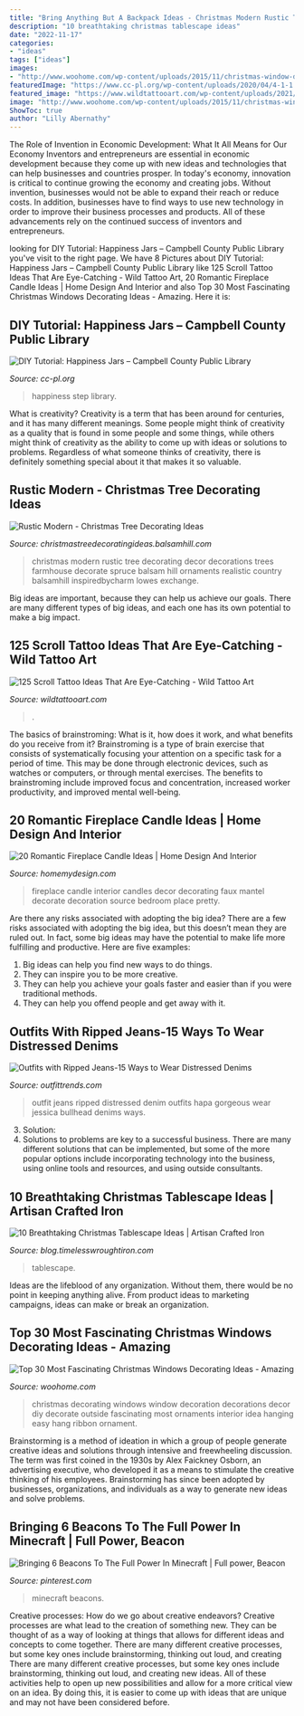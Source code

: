 ```yaml
---
title: "Bring Anything But A Backpack Ideas - Christmas Modern Rustic Tree Decorating Decor Decorations Trees Farmhouse Decorate Spruce Balsam Hill Ornaments Realistic Country Balsamhill Inspiredbycharm Lowes Exchange"
description: "10 breathtaking christmas tablescape ideas"
date: "2022-11-17"
categories:
- "ideas"
tags: ["ideas"]
images:
- "http://www.woohome.com/wp-content/uploads/2015/11/christmas-window-decoration-9.jpg"
featuredImage: "https://www.cc-pl.org/wp-content/uploads/2020/04/4-1-1.jpg"
featured_image: "https://www.wildtattooart.com/wp-content/uploads/2021/05/Scroll_Tattoos_23052141.jpg"
image: "http://www.woohome.com/wp-content/uploads/2015/11/christmas-window-decoration-9.jpg"
ShowToc: true
author: "Lilly Abernathy"
---
```



The Role of Invention in Economic Development: What It All Means for Our Economy
Inventors and entrepreneurs are essential in economic development because they come up with new ideas and technologies that can help businesses and countries prosper. In today's economy, innovation is critical to continue growing the economy and creating jobs. Without invention, businesses would not be able to expand their reach or reduce costs. In addition, businesses have to find ways to use new technology in order to improve their business processes and products. All of these advancements rely on the continued success of inventors and entrepreneurs.

	

		
looking for DIY Tutorial: Happiness Jars – Campbell County Public Library you've visit to the right page. We have 8 Pictures about DIY Tutorial: Happiness Jars – Campbell County Public Library like 125 Scroll Tattoo Ideas That Are Eye-Catching - Wild Tattoo Art, 20 Romantic Fireplace Candle Ideas | Home Design And Interior and also Top 30 Most Fascinating Christmas Windows Decorating Ideas - Amazing. Here it is:
		
    
## DIY Tutorial: Happiness Jars – Campbell County Public Library

<img loading=lazy src="https://www.cc-pl.org/wp-content/uploads/2020/04/4-1-1.jpg" onerror="this.onerror=null;this.src='https://tse2.mm.bing.net/th?id=OIP.63S8S-a6GQBQKU1R4G7TSQHaKG&amp;pid=15.1';" alt="DIY Tutorial: Happiness Jars – Campbell County Public Library">

_Source: cc-pl.org_

>happiness step library. 

	

What is creativity?
Creativity is a term that has been around for centuries, and it has many different meanings. Some people might think of creativity as a quality that is found in some people and some things, while others might think of creativity as the ability to come up with ideas or solutions to problems. Regardless of what someone thinks of creativity, there is definitely something special about it that makes it so valuable.

    
## Rustic Modern - Christmas Tree Decorating Ideas

<img loading=lazy src="http://christmastreedecoratingideas.balsamhill.com/wp-content/uploads/2018/02/decorate-rustic-modern-christmas-tree.jpg" onerror="this.onerror=null;this.src='https://tse3.mm.bing.net/th?id=OIP.VcicI8Fg9hi3Icw_A5HzIgHaMI&amp;pid=15.1';" alt="Rustic Modern - Christmas Tree Decorating Ideas">

_Source: christmastreedecoratingideas.balsamhill.com_

>christmas modern rustic tree decorating decor decorations trees farmhouse decorate spruce balsam hill ornaments realistic country balsamhill inspiredbycharm lowes exchange. 

	

Big ideas are important, because they can help us achieve our goals. There are many different types of big ideas, and each one has its own potential to make a big impact. 

    
## 125 Scroll Tattoo Ideas That Are Eye-Catching - Wild Tattoo Art

<img loading=lazy src="https://www.wildtattooart.com/wp-content/uploads/2021/05/Scroll_Tattoos_23052141.jpg" onerror="this.onerror=null;this.src='https://tse2.mm.bing.net/th?id=OIP.eiLPpx7mezXyYdVidAbjCgHaHa&amp;pid=15.1';" alt="125 Scroll Tattoo Ideas That Are Eye-Catching - Wild Tattoo Art">

_Source: wildtattooart.com_

>. 

	

The basics of brainstroming: What is it, how does it work, and what benefits do you receive from it?
Brainstroming is a type of brain exercise that consists of systematically focusing your attention on a specific task for a period of time. This may be done through electronic devices, such as watches or computers, or through mental exercises. The benefits to brainstroming include improved focus and concentration, increased worker productivity, and improved mental well-being.

    
## 20 Romantic Fireplace Candle Ideas | Home Design And Interior

<img loading=lazy src="http://homemydesign.com/wp-content/uploads/2015/04/pretty-candle-fireplace-designs.jpg" onerror="this.onerror=null;this.src='https://tse2.mm.bing.net/th?id=OIP.tycAq-C2pyWJt5002fmc4AHaLH&amp;pid=15.1';" alt="20 Romantic Fireplace Candle Ideas | Home Design And Interior">

_Source: homemydesign.com_

>fireplace candle interior candles decor decorating faux mantel decorate decoration source bedroom place pretty. 

	

Are there any risks associated with adopting the big idea?
There are a few risks associated with adopting the big idea, but this doesn’t mean they are ruled out. In fact, some big ideas may have the potential to make life more fulfilling and productive. Here are five examples: 
1. Big ideas can help you find new ways to do things.
2. They can inspire you to be more creative.
3. They can help you achieve your goals faster and easier than if you were traditional methods.
4. They can help you offend people and get away with it.

    
## Outfits With Ripped Jeans-15 Ways To Wear Distressed Denims

<img loading=lazy src="https://www.outfittrends.com/wp-content/uploads/2014/02/Bullhead-Black-denim.jpg" onerror="this.onerror=null;this.src='https://tse3.mm.bing.net/th?id=OIP.jpChYzU7L_r5-Rvdkak7VAHaLE&amp;pid=15.1';" alt="Outfits with Ripped Jeans-15 Ways to Wear Distressed Denims">

_Source: outfittrends.com_

>outfit jeans ripped distressed denim outfits hapa gorgeous wear jessica bullhead denims ways. 

	

3. Solution:
3. Solutions to problems are key to a successful business. There are many different solutions that can be implemented, but some of the more popular options include incorporating technology into the business, using online tools and resources, and using outside consultants.

    
## 10 Breathtaking Christmas Tablescape Ideas | Artisan Crafted Iron

<img loading=lazy src="https://blog.timelesswroughtiron.com/wp-content/uploads/2012/12/christmas-centerpiece.jpg" onerror="this.onerror=null;this.src='https://tse3.mm.bing.net/th?id=OIP.Z4Qqlox4fYWPf-Uu_vUlIQHaJl&amp;pid=15.1';" alt="10 Breathtaking Christmas Tablescape Ideas | Artisan Crafted Iron">

_Source: blog.timelesswroughtiron.com_

>tablescape. 

	

Ideas are the lifeblood of any organization. Without them, there would be no point in keeping anything alive. From product ideas to marketing campaigns, ideas can make or break an organization.

    
## Top 30 Most Fascinating Christmas Windows Decorating Ideas - Amazing

<img loading=lazy src="http://www.woohome.com/wp-content/uploads/2015/11/christmas-window-decoration-9.jpg" onerror="this.onerror=null;this.src='https://tse4.mm.bing.net/th?id=OIP.cE4IUPGBeBrKm1t5qVktwwHaLZ&amp;pid=15.1';" alt="Top 30 Most Fascinating Christmas Windows Decorating Ideas - Amazing">

_Source: woohome.com_

>christmas decorating windows window decoration decorations decor diy decorate outside fascinating most ornaments interior idea hanging easy hang ribbon ornament. 

	

Brainstorming is a method of ideation in which a group of people generate creative ideas and solutions through intensive and freewheeling discussion. The term was first coined in the 1930s by Alex Faickney Osborn, an advertising executive, who developed it as a means to stimulate the creative thinking of his employees. Brainstorming has since been adopted by businesses, organizations, and individuals as a way to generate new ideas and solve problems.

    
## Bringing 6 Beacons To The Full Power In Minecraft | Full Power, Beacon

<img loading=lazy src="https://i.pinimg.com/originals/36/98/5e/36985eee4b52acc10f675a9dd0a3d3cf.jpg" onerror="this.onerror=null;this.src='https://tse2.mm.bing.net/th?id=OIP.ZBCmOGyWywiXxS36O3hrLgHaEK&amp;pid=15.1';" alt="Bringing 6 Beacons To The Full Power In Minecraft | Full power, Beacon">

_Source: pinterest.com_

>minecraft beacons. 

	

Creative processes: How do we go about creative endeavors?
Creative processes are what lead to the creation of something new. They can be thought of as a way of looking at things that allows for different ideas and concepts to come together. There are many different creative processes, but some key ones include brainstorming, thinking out loud, and creating 
There are many different creative processes, but some key ones include brainstorming, thinking out loud, and creating new ideas. All of these activities help to open up new possibilities and allow for a more critical view on an idea. By doing this, it is easier to come up with ideas that are unique and may not have been considered before.

